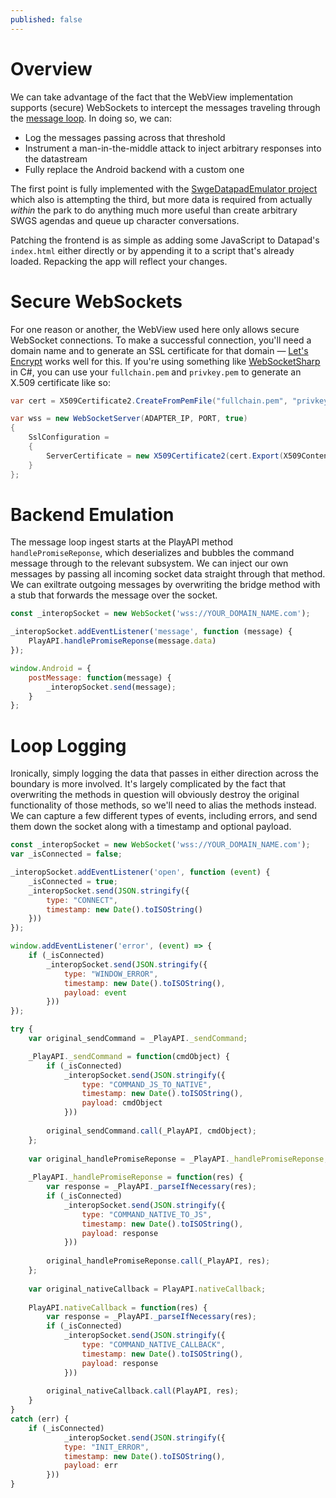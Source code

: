 ```yaml
---
published: false
---
```

# Overview

We can take advantage of the fact that the WebView implementation supports (secure) WebSockets to intercept the messages traveling through the [message loop](/message-loop/). In doing so, we can:

* Log the messages passing across that threshold
* Instrument a man-in-the-middle attack to inject arbitrary responses into the datastream
* Fully replace the Android backend with a custom one

The first point is fully implemented with the [SwgeDatapadEmulator project](https://github.com/parzivail/SwgeDatapadEmulator) which also is attempting the third, but more data is required from actually _within_ the park to do anything much more useful than create arbitrary SWGS agendas and queue up character conversations.

Patching the frontend is as simple as adding some JavaScript to Datapad's `index.html` either directly or by appending it to a script that's already loaded. Repacking the app will reflect your changes. 

# Secure WebSockets

For one reason or another, the WebView used here only allows secure WebSocket connections. To make a successful connection, you'll need a domain name and to generate an SSL certificate for that domain — [Let's Encrypt](https://letsencrypt.org/) works well for this. If you're using something like [WebSocketSharp](https://github.com/sta/websocket-sharp) in C#, you can use your `fullchain.pem` and `privkey.pem` to generate an X.509 certificate like so:

```csharp
var cert = X509Certificate2.CreateFromPemFile("fullchain.pem", "privkey.pem");

var wss = new WebSocketServer(ADAPTER_IP, PORT, true)
{
	SslConfiguration =
	{
		ServerCertificate = new X509Certificate2(cert.Export(X509ContentType.Pkcs12))
	}
};
```

# Backend Emulation

The message loop ingest starts at the PlayAPI method `handlePromiseReponse`, which deserializes and bubbles the command message through to the relevant subsystem. We can inject our own messages by passing all incoming socket data straight through that method. We can exiltrate outgoing messages by overwriting the bridge method with a stub that forwards the message over the socket.

```javascript
const _interopSocket = new WebSocket('wss://YOUR_DOMAIN_NAME.com');

_interopSocket.addEventListener('message', function (message) {
	PlayAPI.handlePromiseReponse(message.data)
});

window.Android = {
	postMessage: function(message) {
		_interopSocket.send(message);
	}
};
```

# Loop Logging

Ironically, simply logging the data that passes in either direction across the boundary is more involved. It's largely complicated by the fact that overwriting the methods in question will obviously destroy the original functionality of those methods, so we'll need to alias the methods instead. We can capture a few different types of events, including errors, and send them down the socket along with a timestamp and optional payload.

```javascript
const _interopSocket = new WebSocket('wss://YOUR_DOMAIN_NAME.com');
var _isConnected = false;

_interopSocket.addEventListener('open', function (event) {
	_isConnected = true;
	_interopSocket.send(JSON.stringify({
		type: "CONNECT",
		timestamp: new Date().toISOString()
	}))
});

window.addEventListener('error', (event) => {
	if (_isConnected)
		_interopSocket.send(JSON.stringify({
			type: "WINDOW_ERROR",
			timestamp: new Date().toISOString(),
			payload: event
		}))
});

try {
	var original_sendCommand = _PlayAPI._sendCommand;

	_PlayAPI._sendCommand = function(cmdObject) {
		if (_isConnected)
			_interopSocket.send(JSON.stringify({
				type: "COMMAND_JS_TO_NATIVE",
				timestamp: new Date().toISOString(),
				payload: cmdObject
			}))
	
		original_sendCommand.call(_PlayAPI, cmdObject);
	};
	
	var original_handlePromiseReponse = _PlayAPI._handlePromiseReponse;
	
	_PlayAPI._handlePromiseReponse = function(res) {
		var response = _PlayAPI._parseIfNecessary(res);
		if (_isConnected)
			_interopSocket.send(JSON.stringify({
				type: "COMMAND_NATIVE_TO_JS",
				timestamp: new Date().toISOString(),
				payload: response
			}))
	
		original_handlePromiseReponse.call(_PlayAPI, res);
	};
	
	var original_nativeCallback = PlayAPI.nativeCallback;
	
	PlayAPI.nativeCallback = function(res) {
		var response = _PlayAPI._parseIfNecessary(res);
		if (_isConnected)
			_interopSocket.send(JSON.stringify({
				type: "COMMAND_NATIVE_CALLBACK",
				timestamp: new Date().toISOString(),
				payload: response
			}))
	
		original_nativeCallback.call(PlayAPI, res);
	}
}
catch (err) {
	if (_isConnected)
			_interopSocket.send(JSON.stringify({
			type: "INIT_ERROR",
			timestamp: new Date().toISOString(),
			payload: err
		}))
}
```